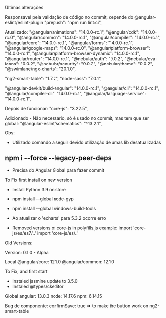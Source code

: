 Últimas alterações

Responsavel pela validação de código no commit, depende do @angular-eslint/eslint-plugin
"prepush": "npm run lint:ci",

Atualizado:
"@angular/animations": "14.0.0-rc.1",
"@angular/cdk": "14.0.0-rc.0",
"@angular/common": "14.0.0-rc.1",
"@angular/compiler": "14.0.0-rc.1",
"@angular/core": "14.0.0-rc.1",
"@angular/forms": "14.0.0-rc.1",
"@angular/google-maps": "14.0.0-rc.0",
"@angular/platform-browser": "14.0.0-rc.1",
"@angular/platform-browser-dynamic": "14.0.0-rc.1",
"@angular/router": "14.0.0-rc.1",
"@nebular/auth": "9.0.2",
"@nebular/eva-icons": "9.0.2",
"@nebular/security": "9.0.2",
"@nebular/theme": "9.0.2",
"@swimlane/ngx-charts": "20.1.0",

"ng2-smart-table": "1.7.2",
"node-sass": "7.0.1",

"@angular-devkit/build-angular": "14.0.0-rc.1",
"@angular/cli": "14.0.0-rc.1",
"@angular/compiler-cli": "14.0.0-rc.1",
"@angular/language-service": "14.0.0-rc.1",


Depois de funcionar:
"core-js": "3.22.5",

Adicionado - Não necessario, só é usado no commit, mas tem que ser global:
"@angular-eslint/schematics": "^13.2.1",

Obs:
- Utilizado comando a seguir devido utilização de umas lib desatualizadas
## npm i --force --legacy-peer-deps

- Precisa do Angular Global para fazer commit

To Fix first install on new version
- Install Python 3.9 on store

- npm install --global node-gyp
- npm install --global windows-build-tools

- Ao atualizar o 'echarts' para 5.3.2 ocorre erro

- Removed versions of core-js in polyfills.js
example: import 'core-js/es/es7/..' import 'core-js/es/..'


Old Versions:

Version: 0.1.0 - Alpha

Local
@angular/core: 12.1.0
@angular/common: 12.1.0

To Fix, and first start
- Instaled jasmine update to 3.5.0
- Instaled @types/ckeditor

Global
angular: 13.0.3
node: 14.17.6
npm: 6.14.15


Bug de componente:
confirmSave: true => to make the button work on ng2-smart-table
